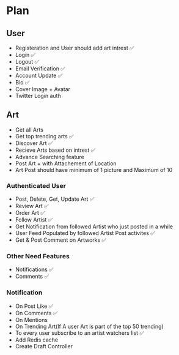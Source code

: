 # Plan

## User

- Registeration and User should add art intrest ✅
- Login ✅
- Logout ✅
- Email Verification ✅
- Account Update ✅
- Bio ✅
- Cover Image + Avatar
- Twitter Login auth

## Art

- Get all Arts
- Get top trending arts ✅
- Discover Art ✅
- Recieve Arts based on intrest ✅
- Advance Searching feature
- Post Art + with Attachement of Location
- Art Post should have minimum of 1 picture and Maximum of 10

### Authenticated User

- Post, Delete, Get, Update Art ✅
- Review Art ✅
- Order Art ✅
- Follow Artist ✅
- Get Notification from followed Artist who just posted in a while
- User Feed Populated by followed Artist Post activites ✅
- Get & Post Comment on Artworks ✅

### Other Need Features

- Notifications ✅
- Comments ✅

### Notification

- On Post Like ✅
- On Comments ✅
- On Mentions
- On Trending Art(If A user Art is part of the top 50 trending)
- To every user subscribe to an artist watchers list ✅
- Add Redis cache
- Create Draft Controller
